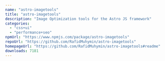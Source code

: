```yaml
---
name: "astro-imagetools"
title: "astro-imagetools"
description: "Image Optimization tools for the Astro JS framework"
categories:
  - "css+ui"
  - "performance+seo"
npmUrl: "https://www.npmjs.com/package/astro-imagetools"
repoUrl: "https://github.com/RafidMuhymin/astro-imagetools"
homepageUrl: "https://github.com/RafidMuhymin/astro-imagetools#readme"
downloads: 7181
---
```


